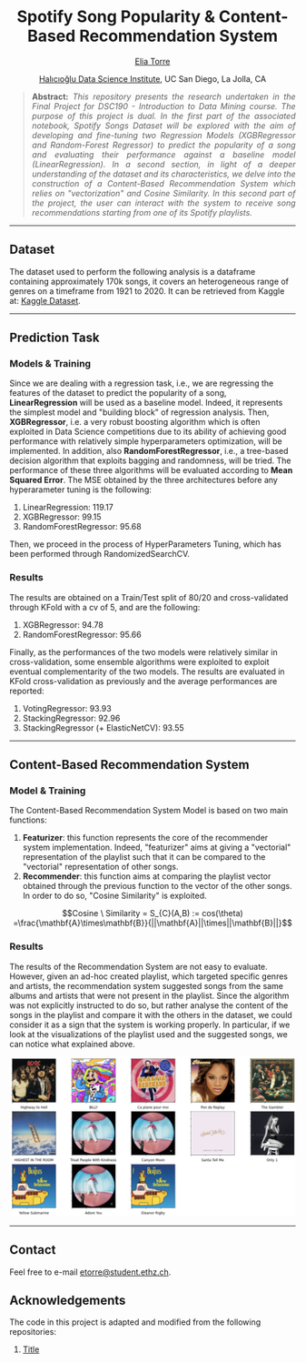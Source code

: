<h1 align="center">
Spotify Song Popularity & Content-Based Recommendation System</h1>

<div align="center">
  <a href="https://www.linkedin.com/in/eliatorre/">Elia Torre</a>
  <p><a href="https://datascience.ucsd.edu/">Halıcıoğlu Data Science Institute</a>, UC San Diego, La Jolla, CA</p>
</div>

>**<p align="justify"> Abstract:** *This repository presents the research undertaken in the Final Project for DSC190 - Introduction to Data Mining course. The purpose of this project is dual. In the first part of the associated notebook, Spotify Songs Dataset will be explored with the aim of developing and fine-tuning two Regression Models (XGBRegressor and Random-Forest Regressor) to predict the popularity of a song and evaluating their performance against a baseline model (LinearRegression). In a second section, in light of a deeper understanding of the dataset and its characteristics, we delve into the construction of a Content-Based Recommendation System which relies on "vectorization" and Cosine Similarity. In this second part of the project, the user can interact with the system to receive song recommendations starting from one of its Spotify playlists.*

<hr/>

## Dataset
The dataset used to perform the following analysis is a dataframe containing approximately 170k songs, it covers an heterogeneous range of genres on a timeframe from 1921 to 2020. It can be retrieved from Kaggle at: [Kaggle Dataset](https://www.kaggle.com/code/vatsalmavani/music-recommendation-system-using-spotify-dataset/input).

<hr/>

## Prediction Task

### Models & Training
Since we are dealing with a regression task, i.e., we are regressing the features of the dataset to predict the popularity of a song, **LinearRegression** will be used as a baseline model. Indeed, it represents the simplest model and "building block" of regression analysis. Then, **XGBRegressor**, i.e. a very robust boosting algorithm which is often exploited in Data Science competitions due to its ability of achieving good performance with relatively simple hyperparameters optimization, will be implemented. In addition, also **RandomForestRegressor**, i.e., a tree-based decision algorithm that exploits bagging and randomness, will be tried. The performance of these three algorithms will be evaluated according to **Mean Squared Error**. The MSE obtained by the three architectures before any hyperarameter tuning is the following:
  1. LinearRegression: 119.17
  2. XGBRegressor: 99.15
  3. RandomForestRegressor: 95.68
     
Then, we proceed in the process of HyperParameters Tuning, which has been performed through RandomizedSearchCV.

### Results
The results are obtained on a Train/Test split of 80/20 and cross-validated through KFold with a cv of 5, and are the following:
  1. XGBRegressor: 94.78
  2. RandomForestRegressor: 95.66

Finally, as the performances of the two models were relatively similar in cross-validation, some ensemble algorithms were exploited to exploit eventual complementarity of the two models. The results are evaluated in KFold cross-validation as previously and the average performances are reported:
  1. VotingRegressor: 93.93
  2. StackingRegressor: 92.96
  3. StackingRegressor (+ ElasticNetCV): 93.55

<hr/>

## Content-Based Recommendation System

### Model & Training
The Content-Based Recommendation System Model is based on two main functions:
  1. **Featurizer**: this function represents the core of the recommender system implementation. Indeed, "featurizer" aims at giving a "vectorial" representation of the playlist such that it can be compared to the "vectorial" representation of other songs.
  2. **Recommender**: this function aims at comparing the playlist vector obtained through the previous function to the vector of the other songs. In order to do so, "Cosine Similarity" is exploited.

$$Cosine \ Similarity = S_{C}(A,B) := cos(\theta) =\frac{\mathbf{A}\times\mathbf{B}}{||\mathbf{A}||\times||\mathbf{B}||}$$

### Results
The results of the Recommendation System are not easy to evaluate. However, given an ad-hoc created playlist, which targeted specific genres and artists, the recommendation system suggested songs from the same albums and artists that were not present in the playlist. Since the algorithm was not explicitly instructed to do so, but rather analyse the content of the songs in the playlist and compare it with the others in the dataset, we could consider it as a sign that the system is working properly. In particular, if we look at the visualizations of the playlist used and the suggested songs, we can notice what explained above.

![Alt Text](playlist.png)

<hr/>

## Contact
Feel free to e-mail etorre@student.ethz.ch.
  
## Acknowledgements
The code in this project is adapted and modified from the following repositories:
1. [Title](https://)

